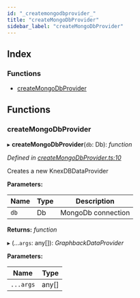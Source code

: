 ```yaml
---
id: "_createmongodbprovider_"
title: "createMongoDbProvider"
sidebar_label: "createMongoDbProvider"
---
```


## Index

### Functions

* [createMongoDbProvider](_createmongodbprovider_.md#createmongodbprovider)

## Functions

###  createMongoDbProvider

▸ **createMongoDbProvider**(`db`: Db): *function*

*Defined in [createMongoDbProvider.ts:10](https://github.com/aerogear/graphback/blob/63664df15/packages/graphback-runtime-mongodb/src/createMongoDbProvider.ts#L10)*

Creates a new KnexDBDataProvider

**Parameters:**

Name | Type | Description |
------ | ------ | ------ |
`db` | Db | MongoDb connection  |

**Returns:** *function*

▸ (...`args`: any[]): *GraphbackDataProvider*

**Parameters:**

Name | Type |
------ | ------ |
`...args` | any[] |
